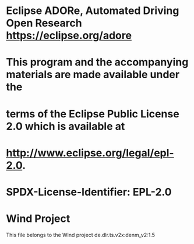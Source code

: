 # 
# Eclipse ADORe, Automated Driving Open Research https://eclipse.org/adore
# 
# This program and the accompanying materials are made available under the
# terms of the Eclipse Public License 2.0 which is available at
# http://www.eclipse.org/legal/epl-2.0.
# 
# SPDX-License-Identifier: EPL-2.0
# 

# Wind Project

This file belongs to the Wind project de.dlr.ts.v2x:denm_v2:1.5
